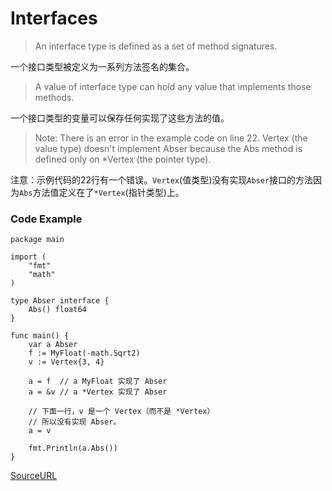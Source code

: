 # Interfaces

> An interface type is defined as a set of method signatures.

一个接口类型被定义为一系列方法签名的集合。

> A value of interface type can hold any value that implements those methods.

一个接口类型的变量可以保存任何实现了这些方法的值。

> Note: There is an error in the example code on line 22. Vertex (the value type) doesn't implement Abser because the Abs method is defined only on *Vertex (the pointer type).

注意：示例代码的22行有一个错误。`Vertex`(值类型)没有实现`Abser`接口的方法因为`Abs`方法值定义在了`*Vertex`(指针类型)上。

### Code Example

```
package main

import (
	"fmt"
	"math"
)

type Abser interface {
	Abs() float64
}

func main() {
	var a Abser
	f := MyFloat(-math.Sqrt2)
	v := Vertex{3, 4}

	a = f  // a MyFloat 实现了 Abser
	a = &v // a *Vertex 实现了 Abser

	// 下面一行，v 是一个 Vertex（而不是 *Vertex）
	// 所以没有实现 Abser。
	a = v

	fmt.Println(a.Abs())
}
```

[SourceURL](https://tour.golang.org/methods/9)

